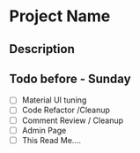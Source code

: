 # Project Name



## Description


## Todo before - Sunday

- [ ] Material UI tuning
- [ ] Code Refactor /Cleanup
- [ ] Comment Review / Cleanup
- [ ] Admin Page
- [ ] This Read Me....